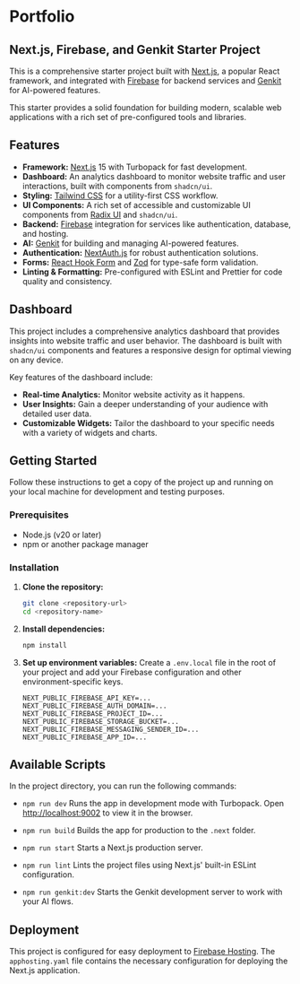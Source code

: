 # Portfolio
## Next.js, Firebase, and Genkit Starter Project

This is a comprehensive starter project built with [Next.js](https://nextjs.org/), a popular React framework, and integrated with [Firebase](https://firebase.google.com/) for backend services and [Genkit](https://firebase.google.com/docs/genkit) for AI-powered features.

This starter provides a solid foundation for building modern, scalable web applications with a rich set of pre-configured tools and libraries.

## Features

*   **Framework:** [Next.js](https://nextjs.org/) 15 with Turbopack for fast development.
*   **Dashboard:** An analytics dashboard to monitor website traffic and user interactions, built with components from `shadcn/ui`.
*   **Styling:** [Tailwind CSS](https://tailwindcss.com/) for a utility-first CSS workflow.
*   **UI Components:** A rich set of accessible and customizable UI components from [Radix UI](https://www.radix-ui.com/) and `shadcn/ui`.
*   **Backend:** [Firebase](https://firebase.google.com/) integration for services like authentication, database, and hosting.
*   **AI:** [Genkit](https://firebase.google.com/docs/genkit) for building and managing AI-powered features.
*   **Authentication:** [NextAuth.js](https://next-auth.js.org/) for robust authentication solutions.
*   **Forms:** [React Hook Form](https://react-hook-form.com/) and [Zod](https://zod.dev/) for type-safe form validation.
*   **Linting & Formatting:** Pre-configured with ESLint and Prettier for code quality and consistency.

## Dashboard

This project includes a comprehensive analytics dashboard that provides insights into website traffic and user behavior. The dashboard is built with `shadcn/ui` components and features a responsive design for optimal viewing on any device.

Key features of the dashboard include:

*   **Real-time Analytics:** Monitor website activity as it happens.
*   **User Insights:** Gain a deeper understanding of your audience with detailed user data.
*   **Customizable Widgets:** Tailor the dashboard to your specific needs with a variety of widgets and charts.

## Getting Started

Follow these instructions to get a copy of the project up and running on your local machine for development and testing purposes.

### Prerequisites

*   Node.js (v20 or later)
*   npm or another package manager

### Installation

1.  **Clone the repository:**
    ```bash
    git clone <repository-url>
    cd <repository-name>
    ```

2.  **Install dependencies:**
    ```bash
    npm install
    ```

3.  **Set up environment variables:**
    Create a `.env.local` file in the root of your project and add your Firebase configuration and other environment-specific keys.

    ```
    NEXT_PUBLIC_FIREBASE_API_KEY=...
    NEXT_PUBLIC_FIREBASE_AUTH_DOMAIN=...
    NEXT_PUBLIC_FIREBASE_PROJECT_ID=...
    NEXT_PUBLIC_FIREBASE_STORAGE_BUCKET=...
    NEXT_PUBLIC_FIREBASE_MESSAGING_SENDER_ID=...
    NEXT_PUBLIC_FIREBASE_APP_ID=...
    ```

## Available Scripts

In the project directory, you can run the following commands:

*   `npm run dev`
    Runs the app in development mode with Turbopack. Open [http://localhost:9002](http://localhost:9002) to view it in the browser.

*   `npm run build`
    Builds the app for production to the `.next` folder.

*   `npm run start`
    Starts a Next.js production server.

*   `npm run lint`
    Lints the project files using Next.js' built-in ESLint configuration.

*   `npm run genkit:dev`
    Starts the Genkit development server to work with your AI flows.

## Deployment

This project is configured for easy deployment to [Firebase Hosting](https://firebase.google.com/docs/hosting). The `apphosting.yaml` file contains the necessary configuration for deploying the Next.js application.
